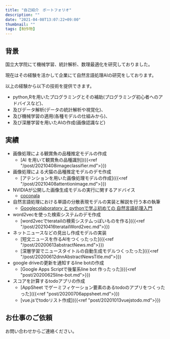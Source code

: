 ```yaml
---
title: "自己紹介　ポートフォリオ"
description: ""
date: "2021-04-08T13:07:22+09:00"
thumbnail: ""
tags: [制作物]
---
```

## 背景
国立大学院にて機械学習、統計解析、数理最適化を研究しておりました。

現在はその経験を活かして企業にて自然言語処理AIの研究をしております。

以上の経験から以下の技術を提供できます。

- python,Rを用いたプログラミングとその補助(プログラミング初心者へのアドバイスなど)、
- 及びデータ解析(データの統計解析や視覚化)、
- 及び機械学習の適用(各種モデルの仕組みから)、
- 及び深層学習を用いたAIの作成(画像認識など)

## 実績
- 画像処理による観賞魚の品種推定モデルの作成
  - [AI を用いて観賞魚の品種識別]({{<ref "/post/20210408imageclassifier.md">}})
- 画像処理による犬猫の品種推定モデルのデモ作成
  - [アテンションを用いた画像処理モデルの作成]({{<ref "/post/20210408attentionimage.md">}})
- NVIDIAが公開した画像生成モデルの実行に関するアドバイス
  - [coconala ](https://coconala.com/users/1117897/services)
- 自然言語処理における単語の分散表現モデルの実装と解説を行う本の執筆
  - [Googlecolaboratory と pythonで学ぶ初めての 自然言語処理入門](https://subcul-science.booth.pm/items/1562211)
- word2vecを使った検索システムのデモ作成
  - [word2vecでteratailの検索システムっぽいものを作る]({{<ref "/post/20210416teratailWord2vec.md">}})
- ネットニュースなどの見出し作成モデルの実装
  - [短文ニュースを作るAIをつくったった]({{<ref "/post/20200613abstractNews.md">}})
  - [深層学習でニュースタイトルの自動生成モデルつくったった]({{<ref "/post/20200612dnnAbstractNewsTitle.md">}})
- google driveの更新を通知するline botの作成
  - [Google Apps Scriptで後輩系line bot 作ったった]({{<ref "post/20200625line-bot.md">}})
- スコアを計算するtodoアプリの作成
  - [AppSheet でゲーミフィケーション要素のあるtodoのアプリをつくったった]({{<ref "post/20200706appsheet.md">}})
  - [vue.jsでtodoリスト作成]({{<ref "post/20201013vuejstodo.md">}})

## お仕事のご依頼
お問い合わせからご連絡ください。

